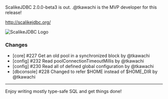 ScalikeJDBC 2.0.0-beta3 is out. .@tkawachi is the MVP developer for this release!

http://scalikejdbc.org/

![ScalikeJDBC Logo](http://scalikejdbc.org/images/logo.png)

### Changes

- [core] #227 Get an old pool in a synchronized block by @tkawachi
- [config] #232 Read poolConnectionTimeoutMillis by @tkawachi
- [config] #230 Read all of defined global configuration by @tkawachi
- [dbconsole] #228 Changed to refer $HOME instead of $HOME_DIR by @tkawachi

---

Enjoy writing mostly type-safe SQL and get things done!


